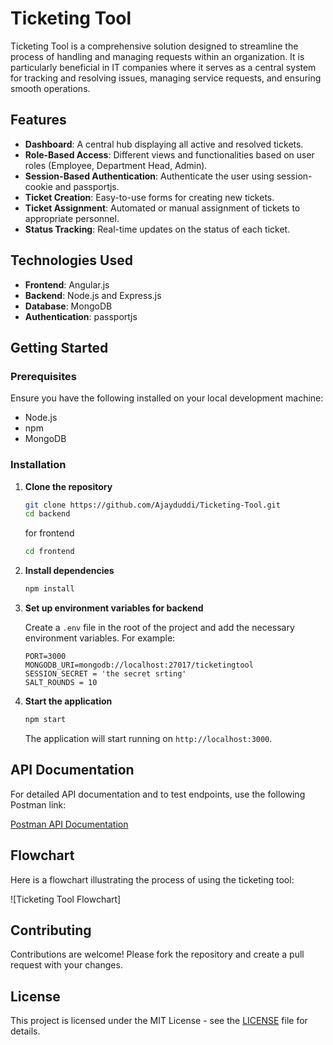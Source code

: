 # Ticketing Tool

Ticketing Tool is a comprehensive solution designed to streamline the process of handling and managing requests within an organization. It is particularly beneficial in IT companies where it serves as a central system for tracking and resolving issues, managing service requests, and ensuring smooth operations.

## Features

- **Dashboard**: A central hub displaying all active and resolved tickets.
- **Role-Based Access**: Different views and functionalities based on user roles (Employee, Department Head, Admin).
- **Session-Based Authentication**: Authenticate the user using session-cookie and passportjs.
- **Ticket Creation**: Easy-to-use forms for creating new tickets.
- **Ticket Assignment**: Automated or manual assignment of tickets to appropriate personnel.
- **Status Tracking**: Real-time updates on the status of each ticket.

## Technologies Used

- **Frontend**: Angular.js
- **Backend**: Node.js and Express.js
- **Database**: MongoDB
- **Authentication**: passportjs

## Getting Started

### Prerequisites

Ensure you have the following installed on your local development machine:

- Node.js
- npm
- MongoDB

### Installation

1. **Clone the repository**

    ```bash
    git clone https://github.com/Ajayduddi/Ticketing-Tool.git
    cd backend
    ```

    for frontend

   ```bash
   cd frontend
   ```

3. **Install dependencies**

    ```bash
    npm install
    ```

4. **Set up environment variables for backend**

    Create a `.env` file in the root of the project and add the necessary environment variables. For example:

    ```env
    PORT=3000
    MONGODB_URI=mongodb://localhost:27017/ticketingtool
    SESSION_SECRET = 'the secret srting'
    SALT_ROUNDS = 10
    ```

5. **Start the application**

    ```bash
    npm start
    ```

    The application will start running on `http://localhost:3000`.

## API Documentation

For detailed API documentation and to test endpoints, use the following Postman link:

[Postman API Documentation](https://www.postman.com/collections/your-postman-link)

## Flowchart

Here is a flowchart illustrating the process of using the ticketing tool:

![Ticketing Tool Flowchart]

## Contributing

Contributions are welcome! Please fork the repository and create a pull request with your changes.

## License

This project is licensed under the MIT License - see the [LICENSE](LICENSE) file for details.

